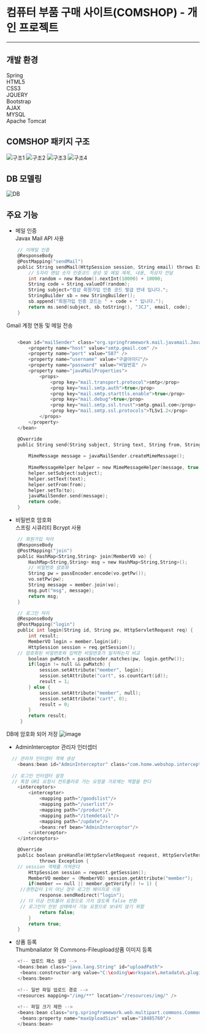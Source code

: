 # 컴퓨터 부품 구매 사이트(COMSHOP) - 개인 프로젝트
* * *
## 개발 환경
Spring     
HTML5   
CSS3   
JQUERY   
Bootstrap   
AJAX   
MYSQL   
Apache Tomcat   
##
## COMSHOP 패키지 구조
![구조1](https://user-images.githubusercontent.com/66048544/197149684-2992826d-ab77-4dce-8763-5d0e109954ce.PNG)
![구조2](https://user-images.githubusercontent.com/66048544/197149893-8f0094a2-c67f-4c02-96b9-4d40782160e6.PNG)
![구조3](https://user-images.githubusercontent.com/66048544/197149894-91d682f3-3a8c-4efc-bd97-10c190579f7a.PNG)
![구조4](https://user-images.githubusercontent.com/66048544/197149897-61aff78e-9bed-4aa3-b039-f845583d397f.PNG)
## DB 모델링
![DB](https://user-images.githubusercontent.com/66048544/197151010-6f1e19e2-1a99-4ab5-aadf-518389f0ef00.PNG)
## 주요 기능
* 메일 인증   
Javax Mail API 사용    
```c
	// 이메일 인증
	@ResponseBody
	@PostMapping("sendMail")
	public String sendMail(HttpSession session, String email) throws Exception {
		// 5자리 랜덤 숫자 인증코드 생성 및 메일 제목, 내용, 작성자 전달
		int random = new Random().nextInt(10000) + 10000;
		String code = String.valueOf(random);	
		String subject="컴샵 회원가입 인증 코드 발급 안내 입니다.";
		StringBuilder sb = new StringBuilder();
		sb.append("회원가입 인증 코드는 " + code + " 입니다.");
		return ms.send(subject, sb.toString(), "JCJ", email, code);		
	}
```   
Gmail 계정 연동 및 메일 전송
```c

    <bean id="mailSender" class="org.springframework.mail.javamail.JavaMailSenderImpl">
        <property name="host" value="smtp.gmail.com" />
        <property name="port" value="587" />
        <property name="username" value="구글아이디"/>
        <property name="password" value="비밀번호" />
        <property name="javaMailProperties">
            <props>
                <prop key="mail.transport.protocol">smtp</prop>
                <prop key="mail.smtp.auth">true</prop>
                <prop key="mail.smtp.starttls.enable">true</prop>
                <prop key="mail.debug">true</prop>
                <prop key="mail.smtp.ssl.trust">smtp.gmail.com</prop>
                <prop key="mail.smtp.ssl.protocols">TLSv1.2</prop>
            </props>
        </property>
    </bean>
```   
```c
	@Override
	public String send(String subject, String text, String from, String to, String code) throws Exception {
		
		MimeMessage message = javaMailSender.createMimeMessage();
		
		MimeMessageHelper helper = new MimeMessageHelper(message, true, "UTF-8");
		helper.setSubject(subject);
		helper.setText(text);
		helper.setFrom(from);
		helper.setTo(to);
		javaMailSender.send(message);		
		return code;
	}
```   
* 비밀번호 암호화   
스프링 시큐리티 Bcrypt 사용   
```c
	// 회원가입 처리
	@ResponseBody
	@PostMapping("join")
	public HashMap<String,String> join(MemberVO vo) { 	
		HashMap<String,String> msg = new HashMap<String,String>();
		// 비밀번호 암호화 
		String pw = passEncoder.encode(vo.getPw());
		vo.setPw(pw);
		String message = member.join(vo);
		msg.put("msg", message);
		return msg;
	}
```   
```c
	// 로그인 처리
	@ResponseBody
	@PostMapping("login") 
	public int login(String id, String pw, HttpServletRequest req) {
		int result;
		MemberVO login = member.login(id);
		HttpSession session = req.getSession();
    // 암호화된 비밀번호와 입력한 비밀번호가 일치하는지 비교
		boolean pwMatch = passEncoder.matches(pw, login.getPw());
		if(login != null && pwMatch) {
			session.setAttribute("member", login);
			session.setAttribute("cart", ss.countCart(id));
			result = 1;
		} else {
			session.setAttribute("member", null);
			session.setAttribute("cart", 0);
			result = 0;
		}
		return result; 
	 }
```   
DB에 암호화 되어 저장
![image](https://user-images.githubusercontent.com/66048544/197167721-6139e445-fc5a-47ba-b68f-a71ae83816f5.png)   
* AdminInterceptor 관리자 인터셉터   
```c
  // 관리자 인터셉터 객체 생성
	<beans:bean id="AdminInterceptor" class="com.home.webshop.interceptor.AdminInterceptor"/>
	
  // 로그인 인터셉터 설정
  // 특정 URI 요청시 컨트롤러로 가는 요청을 가로채는 역할을 한다 
 	<interceptors>
		<interceptor>
			<mapping path="/goodslist"/>
			<mapping path="/userlist"/>
			<mapping path="/product"/>
			<mapping path="/itemdetail"/>
			<mapping path="/update"/>
			<beans:ref bean="AdminInterceptor"/>
		</interceptor>
	</interceptors> 
```   
```c
	@Override
	public boolean preHandle(HttpServletRequest request, HttpServletResponse response, Object handler)
			throws Exception {
    // session 객체를 가져온다
		HttpSession session = request.getSession();
		MemberVO member = (MemberVO) session.getAttribute("member");
		if(member == null || member.getVerify() != 1) {
     //권한값이 1이 아닌 경우 로그인 페이지로 이동
			response.sendRedirect("login");
     // 더 이상 컨트롤러 요청으로 가지 않도록 false 반환
     // 로그인이 안된 상태에서 기능 요청으로 보내지 않기 위함
			return false;
		}
		return true;
	}
```   
* 상품 등록   
Thumbnailator 와 Commons-Fileupload상품 이미지 등록   
```c
	<!-- 업로드 패스 설정 --> 
	<beans:bean class="java.lang.String" id="uploadPath">
	 <beans:constructor-arg value="C:\coding\workspace\.metadata\.plugins\org.eclipse.wst.server.core\tmp0\wtpwebapps\webshop\resources" />
	</beans:bean>
	
	<!-- 일반 파일 업로드 경로 -->
	<resources mapping="/img/**" location="/resources/img/" />
	
	<!-- 파일 크기 제한 -->
	<beans:bean class="org.springframework.web.multipart.commons.CommonsMultipartResolver" id="multipartResolver">
	 <beans:property name="maxUploadSize" value="10485760"/>
	</beans:bean>
```   
```c

```








